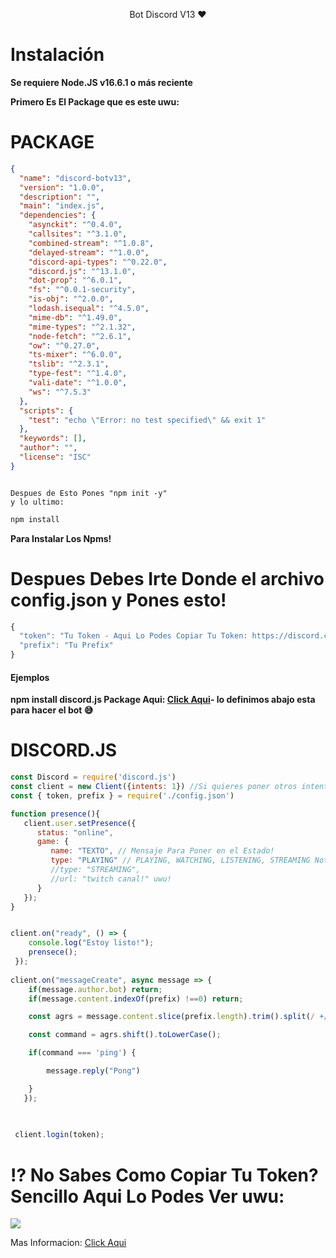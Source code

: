 <p align="center">Bot Discord V13 ❤ </p>

# Instalación

**Se requiere Node.JS v16.6.1 o más reciente**

**Primero Es El Package que es este uwu:**

# PACKAGE

```json
{
  "name": "discord-botv13",
  "version": "1.0.0",
  "description": "",
  "main": "index.js",
  "dependencies": {
    "asynckit": "^0.4.0",
    "callsites": "^3.1.0",
    "combined-stream": "^1.0.8",
    "delayed-stream": "^1.0.0",
    "discord-api-types": "^0.22.0",
    "discord.js": "^13.1.0",
    "dot-prop": "^6.0.1",
    "fs": "^0.0.1-security",
    "is-obj": "^2.0.0",
    "lodash.isequal": "^4.5.0",
    "mime-db": "^1.49.0",
    "mime-types": "^2.1.32",
    "node-fetch": "^2.6.1",
    "ow": "^0.27.0",
    "ts-mixer": "^6.0.0",
    "tslib": "^2.3.1",
    "type-fest": "^1.4.0",
    "vali-date": "^1.0.0",
    "ws": "^7.5.3"
  },
  "scripts": {
    "test": "echo \"Error: no test specified\" && exit 1"
  },
  "keywords": [],
  "author": "",
  "license": "ISC"
}



```

```text
Despues de Esto Pones "npm init -y"
y lo ultimo:
```
```javascript
npm install
```
**Para Instalar Los Npms!**
# Despues Debes Irte Donde el archivo config.json y Pones esto!

  ```javascript
  {
    "token": "Tu Token - Aqui Lo Podes Copiar Tu Token: https://discord.com/developers/applications/clientid/bot",
    "prefix": "Tu Prefix"
  }
  ```

#### Ejemplos

**npm install discord.js Package Aqui: [**Click Aqui**](https://github.com/Jennifer7w7/Bot-Tutoriales-V13#package)- lo definimos abajo esta para hacer el bot 😅**

# DISCORD.JS

```javascript
const Discord = require('discord.js')
const client = new Client({intents: 1}) //Si quieres poner otros intents es aqui: https://ziad87.net/intents/
const { token, prefix } = require('./config.json')

function presence(){
   client.user.setPresence({
      status: "online",
      game: {
         name: "TEXTO", // Mensaje Para Poner en el Estado!
         type: "PLAYING" // PLAYING, WATCHING, LISTENING, STREAMING Nota: Para El STREAMING Debes Poner Asi:
         //type: "STREAMING",
         //url: "twitch canal!" uwu!
      }
   });
}


client.on("ready", () => {
    console.log("Estoy listo!");
    prensece();
 });
 
client.on("messageCreate", async message => {
    if(message.author.bot) return;
    if(message.content.indexOf(prefix) !==0) return;

    const agrs = message.content.slice(prefix.length).trim().split(/ +/g);

    const command = agrs.shift().toLowerCase();

    if(command === 'ping') {

        message.reply("Pong")

    }
   });
 

 
 client.login(token);

```

# ⁉ No Sabes Como Copiar Tu Token? Sencillo Aqui Lo Podes Ver uwu:

<div align="left"><img src="https://github.com/Lovebott/Bot-Discord-V13/blob/main/assets/token-bot-tutoriales.gif?raw=true">

Mas Informacion: [Click Aqui](https://github.com/Lovebott/Bot-Discord-V13#-ejecuta-los-proyectos)
